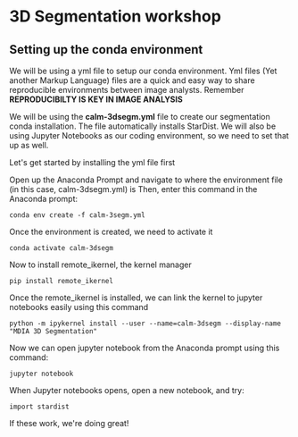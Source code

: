 # 3D Segmentation workshop

## Setting up the conda environment

We will be using a yml file to setup our conda environment.  Yml files (Yet another Markup Language) files are a quick and easy way to share reproducible environments between image analysts. Remember
**REPRODUCIBILTY IS KEY IN IMAGE ANALYSIS**

We will be using the **calm-3dsegm.yml** file to create our segmentation conda installation. The file automatically installs StarDist. We will also be using Jupyter Notebooks as our coding environment, so we need to set that up as well. 


Let's get started by installing the yml file first

  Open up the Anaconda Prompt and navigate to where the environment file (in this case, calm-3dsegm.yml) is
  Then, enter this command in the Anaconda prompt:
```
conda env create -f calm-3segm.yml
```

  Once the environment is created, we need to activate it

```
conda activate calm-3dsegm
```

  Now to install remote_ikernel, the kernel manager

```
pip install remote_ikernel
```

  Once the remote_ikernel is installed, we can link the kernel to jupyter notebooks easily using this command

```
python -m ipykernel install --user --name=calm-3dsegm --display-name "MDIA 3D Segmentation"
```

  Now we can open jupyter notebook from the Anaconda prompt using this command:

```
jupyter notebook
```

  When Jupyter notebooks opens, open a new notebook, and try:

```
import stardist
```

If these work, we're doing great!
